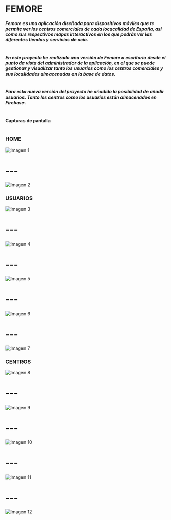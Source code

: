 # **FEMORE**
##### Femore es una aplicación diseñada para dispositivos móviles que te permite ver los centros comerciales de cada locacalidad de España, así como sus respectivos mapas interactivos en los que podrás ver las diferentes tiendas y servicios de ocio.
#
##### En este proyecto he realizado una versión de Femore a escritorio desde el punto de vista del administrador de la aplicación, en el que se puede gestionar y visualizar tanto los usuarios como los centros comerciales y sus localidades  almacenadas en la base de datos.
#
##### Para esta nueva versión del proyecto he añadido la posibilidad de añadir usuarios. Tanto los centros como los usuarios están almacenados en Firebase.
#
#### Capturas de pantalla
#
### HOME
![Imagen 1](https://cdn.discordapp.com/attachments/393868752086761475/919249365695094784/unknown.png)
# ---
![Imagen 2](https://cdn.discordapp.com/attachments/393868752086761475/919253231882883083/unknown.png)
### USUARIOS
![Imagen 3](https://cdn.discordapp.com/attachments/393868752086761475/919249580015628398/unknown.png)
# ---
![Imagen 4](https://cdn.discordapp.com/attachments/393868752086761475/919249627566452807/unknown.png)
# ---
![Imagen 5](https://cdn.discordapp.com/attachments/393868752086761475/919249699519725568/unknown.png)
# ---
![Imagen 6](https://cdn.discordapp.com/attachments/393868752086761475/919249762933428224/unknown.png)
# ---
![Imagen 7](https://cdn.discordapp.com/attachments/393868752086761475/919249828091936879/unknown.png)
### CENTROS
![Imagen 8](https://cdn.discordapp.com/attachments/393868752086761475/919250499998470174/unknown.png)
# ---
![Imagen 9](https://cdn.discordapp.com/attachments/393868752086761475/919250711852769350/unknown.png)
# ---
![Imagen 10](https://cdn.discordapp.com/attachments/393868752086761475/919250825728098364/unknown.png)
# ---
![Imagen 11](https://cdn.discordapp.com/attachments/393868752086761475/919250880417660968/unknown.png)
# ---
![Imagen 12](https://cdn.discordapp.com/attachments/393868752086761475/919250930698977420/unknown.png)
